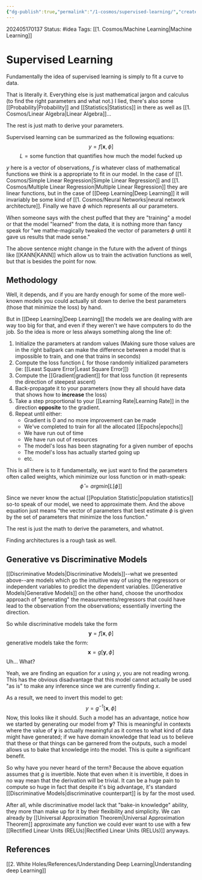 ```yaml
---
{"dg-publish":true,"permalink":"/1-cosmos/supervised-learning/","created":"2024-08-31T23:47:13.590-04:00","updated":"2024-05-20T21:41:36.996-04:00"}
---
```


202405170137
Status: #idea
Tags: [[1. Cosmos/Machine Learning\|Machine Learning]]
# Supervised Learning

Fundamentally the idea of supervised learning is simply to fit a curve to data.

That is literally it.
Everything else is just mathematical jargon and calculus (to find the right parameters and what not.) I lied, there's also some [[Probability\|Probability]] and [[Statistics\|Statistics]] in there as well as [[1. Cosmos/Linear Algebra\|Linear Algebra]]...

The rest is just math to derive your parameters.

Supervised learning can be summarized as the following equations:
$$
y=f[\boldsymbol x, \phi]
$$
$$
L=\text{some function that quantifies how much the model fucked up}
$$

$y$ here is a vector of observations, $f$ is whatever class of mathematical functions we think is a appropriate to fit in our model. In the case of [[1. Cosmos/Simple Linear Regression\|Simple Linear Regression]] and [[1. Cosmos/Multiple Linear Regression\|Multiple Linear Regression]] they are linear functions, but in the case of [[Deep Learning\|Deep Learning]] it will invariably be some kind of [[1. Cosmos/Neural Networks\|neural network architecture]]. Finally we have $\phi$ which represents all our parameters.

When someone says with the chest puffed that they are "training" a model or that the model "learned" from the data, it is nothing more than fancy speak for "we mathe-magically tweaked the vector of parameters $\phi$ until it gave us results that made sense."

The above sentence might change in the future with the advent of things like [[KANN\|KANN]] which allow us to train the activation functions as well, but that is besides the point for now.

## Methodology
Well, it depends, and if you are hardy enough for some of the more well-known models you could actually sit down to derive the best parameters (those that minimize the loss) by hand.

But in [[Deep Learning\|Deep Learning]] the models we are dealing with are way too big for that, and even if they weren't we have computers to do the job. So the idea is more or less always something along the line of:
1. Initialize the parameters at random values (Making sure those values are in the right ballpark can make the difference between a model that is impossible to train, and one that trains in seconds)
2. Compute the loss function $L$ for those randomly initialized parameters (ie: [[Least Square Error\|Least Square Error]])
3. Compute the [[Gradient\|gradient]] for that loss function (it represents the direction of steepest ascent) 
4. Back-propagate it to your parameters (now they all should have data that shows how to **increase** the loss)
5. Take a step proportional to your [[Learning Rate\|Learning Rate]] in the direction **opposite** to the gradient.
6. Repeat until either:
   - Gradient is $0$ and no more improvement can be made
   - We've completed to train for all the allocated [[Epochs\|epochs]]
   - We have run out of time
   - We have run out of resources
   - The model's loss has been stagnating for a given number of epochs
   - The model's loss has actually started going up
   - etc.

This is all there is to it fundamentally, we just want to find the parameters often called weights, which minimize our loss function or in math-speak:
$$
\hat \phi = argmin[L[\phi]]
$$

Since we never know the actual [[Population Statistic\|population statistics]] so-to speak of our model, we need to approximate them. And the above equation just means "the vector of parameters that best estimate $\phi$ is given by the set of parameters that minimize the loss function." 

The rest is just the math to derive the parameters, and whatnot.

Finding architectures is a rough task as well.

## Generative vs Discriminative Models
[[Discriminative Models\|Discriminative Models]]--what we presented above--are models which go the intuitive way of using the regressors or independent variables to predict the dependent variables. [[Generative Models\|Generative Models]] on the other hand, choose the unorthodox approach of "generating" the measurements/regressors that could have lead to the observation from the observations; essentially inverting the direction.

So while discriminative models take the form $$
\boldsymbol y = f[\boldsymbol x, \phi]
$$
generative models take the form:
$$
\boldsymbol x = g[\boldsymbol y,\phi]
$$
Uh...
What?

Yeah, we are finding an equation for $x$ using $y$, you are not reading wrong. This has the obvious disadvantage that this model cannot actually be used "as is" to make any inference since we are currently finding $x$.

As a result, we need to invert this model to get:
$$
y = g^{-1}[\boldsymbol x, \phi]
$$
Now, this looks like it should. Such a model has an advantage, notice how we started by generating our model from $\boldsymbol y$? This is meaningful in contexts where the value of $\boldsymbol y$ is actually meaningful as it comes to what kind of data might have generated; if we have domain knowledge that lead us to believe that these or that things can be garnered from the outputs, such a model allows us to bake that knowledge into the model. This is quite a significant benefit.

So why have you never heard of the term? Because the above equation assumes that $g$ is invertible. Note that even when it is invertible, it does in no way mean that the derivation will be trivial. It can be a huge pain to compute so huge in fact that despite it's big advantage, it's standard [[Discriminative Models\|discriminative counterpart]] is by far the most used.

After all, while discriminative model lack that "bake-in knowledge" ability, they more than make up for it by their flexibility and simplicity. We can already by [[Universal Approximation Theorem\|Universal Approximation Theorem]] approximate any function we could ever want to use with a few [[Rectified Linear Units (RELUs)\|Rectified Linear Units (RELUs)]] anyways.
## References
[[2. White Holes/References/Understanding Deep Learning\|Understanding deep Learning]]